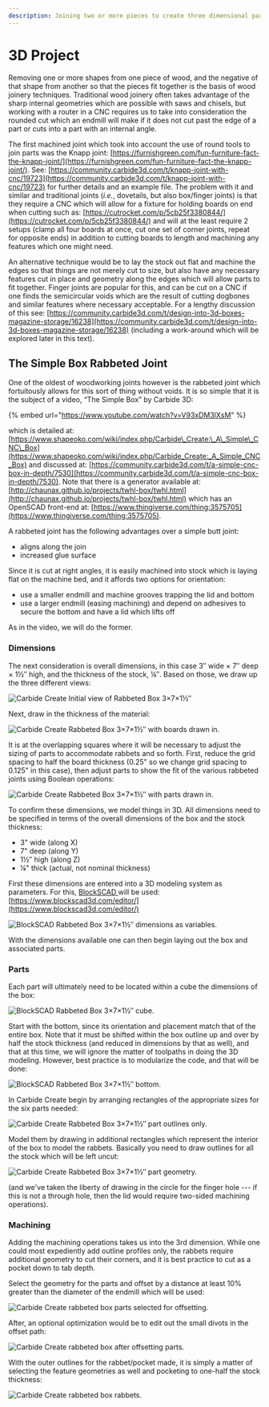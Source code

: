 ```yaml
---
description: Joining two or more pieces to create three dimensional parts.
---
```


# 3D Project

Removing one or more shapes from one piece of wood, and the negative of that shape from another so that the pieces fit together is the basis of wood joinery techniques. Traditional wood joinery often takes advantage of the sharp internal geometries which are possible with saws and chisels, but working with a router in a CNC requires us to take into consideration the rounded cut which an endmill will make if it does not cut past the edge of a part or cuts into a part with an internal angle.

The first machined joint which took into account the use of round tools to join parts was the Knapp joint: [https://furnishgreen.com/fun-furniture-fact-the-knapp-joint/](https://furnishgreen.com/fun-furniture-fact-the-knapp-joint/). See: [https://community.carbide3d.com/t/knapp-joint-with-cnc/19723](https://community.carbide3d.com/t/knapp-joint-with-cnc/19723) for further details and an example file. The problem with it and similar and traditional joints \(_i.e._, dovetails, but also box/finger joints\) is that they require a CNC which will allow for a fixture for holding boards on end when cutting such as: [https://cutrocket.com/p/5cb25f3380844/](https://cutrocket.com/p/5cb25f3380844/) and will at the least require 2 setups \(clamp all four boards at once, cut one set of corner joints, repeat for opposite ends\) in addition to cutting boards to length and machining any features which one might need.

An alternative technique would be to lay the stock out flat and machine the edges so that things are not merely cut to size, but also have any necessary features cut in place and geometry along the edges which will allow parts to fit together. Finger joints are popular for this, and can be cut on a CNC if one finds the semicircular voids which are the result of cutting dogbones and similar features where necessary acceptable. For a lengthy discussion of this see: [https://community.carbide3d.com/t/design-into-3d-boxes-magazine-storage/16238](https://community.carbide3d.com/t/design-into-3d-boxes-magazine-storage/16238) \(including a work-around which will be explored later in this text\).

## The Simple Box Rabbeted Joint

One of the oldest of woodworking joints however is the rabbeted joint which fortuitously allows for this sort of thing without voids. It is so simple that it is the subject of a video, “The Simple Box” by Carbide 3D:

{% embed url="https://www.youtube.com/watch?v=V93xDM3lXsM" %}

which is detailed at: [https://www.shapeoko.com/wiki/index.php/Carbide\_Create:\_A\_Simple\_CNC\_Box](https://www.shapeoko.com/wiki/index.php/Carbide_Create:_A_Simple_CNC_Box) and discussed at: [https://community.carbide3d.com/t/a-simple-cnc-box-in-depth/7530](https://community.carbide3d.com/t/a-simple-cnc-box-in-depth/7530). Note that there is a generator available at: [http://chaunax.github.io/projects/twhl-box/twhl.html](http://chaunax.github.io/projects/twhl-box/twhl.html) which has an OpenSCAD front-end at: [https://www.thingiverse.com/thing:3575705](https://www.thingiverse.com/thing:3575705).

A rabbeted joint has the following advantages over a simple butt joint:

* aligns along the join
* increased glue surface

Since it is cut at right angles, it is easily machined into stock which is laying flat on the machine bed, and it affords two options for orientation:

* use a smaller endmill and machine grooves trapping the lid and bottom
* use a larger endmill \(easing machining\) and depend on adhesives to secure the bottom and have a lid which lifts off

As in the video, we will do the former. 

### Dimensions

The next consideration is overall dimensions, in this case 3″ wide × 7″ deep × 1½″ high, and the thickness of the stock, ¼″. Based on those, we draw up the three different views:

![Carbide Create Initial view of Rabbeted Box 3&#xD7;7&#xD7;1&#xBD;&#x2033;](.gitbook/assets/carbide-create_rabbeted-box-with-features-3-7-1-_initialview.png)

Next, draw in the thickness of the material:

![Carbide Create Rabbeted Box 3&#xD7;7&#xD7;1&#xBD;&#x2033; with boards drawn in.](.gitbook/assets/carbide-create_rabbeted-box-with-features-3-7-1-_drawinboards.png)

It is at the overlapping squares where it will be necessary to adjust the sizing of parts to accommodate rabbets and so forth. First, reduce the grid spacing to half the board thickness \(0.25" so we change grid spacing to 0.125" in this case\), then adjust parts to show the fit of the various rabbeted joints using Boolean operations:

![Carbide Create Rabbeted Box 3&#xD7;7&#xD7;1&#xBD;&#x2033; with parts drawn in.](.gitbook/assets/carbide-create_rabbeted-box-with-features-3-7-1-_drawinparts.png)

To confirm these dimensions, we model things in 3D. All dimensions need to be specified in terms of the overall dimensions of the box and the stock thickness:

* 3" wide \(along X\)
* 7" deep \(along Y\)
* 1½″ high \(along Z\)
* ¼" thick \(actual, not nominal thickness\)

First these dimensions are entered into a 3D modeling system as parameters. For this, [BlockSCAD ](https://www.blockscad3d.com/)will be used: [https://www.blockscad3d.com/editor/](https://www.blockscad3d.com/editor/)

![BlockSCAD Rabbeted Box 3&#xD7;7&#xD7;1&#xBD;&#x2033; dimensions as variables.](.gitbook/assets/blockscad_3d_variables.png)

With the dimensions available one can then begin laying out the box and associated parts.

### Parts

Each part will ultimately need to be located within a cube the dimensions of the box:

![BlockSCAD Rabbeted Box 3&#xD7;7&#xD7;1&#xBD;&#x2033; cube.](.gitbook/assets/blockscad_3d_cube.png)

Start with the bottom, since its orientation and placement match that of the entire box. Note that it must be shifted within the box outline up and over by half the stock thickness \(and reduced in dimensions by that as well\), and that at this time, we will ignore the matter of toolpaths in doing the 3D modeling. However, best practice is to modularize the code, and that will be done:

![BlockSCAD Rabbeted Box 3&#xD7;7&#xD7;1&#xBD;&#x2033; bottom.](.gitbook/assets/blockscad_3d_makebottom.png)

In Carbide Create begin by arranging rectangles of the appropriate sizes for the six parts needed:

![Carbide Create Rabbeted Box 3&#xD7;7&#xD7;1&#xBD;&#x2033; part outlines only.](.gitbook/assets/rabbeted-box-with-features-3-7-1-_partoutlinesonly.png)

Model them by drawing in additional rectangles which represent the interior of the box to model the rabbets. Basically you need to draw outlines for all the stock which will be left uncut:

![Carbide Create Rabbeted Box 3&#xD7;7&#xD7;1&#xBD;&#x2033; part geometry.](.gitbook/assets/carbide_create_screengrab_rabbetedbox_paths.PNG)

\(and we've taken the liberty of drawing in the circle for the finger hole --- if this is not a through hole, then the lid would require two-sided machining operations\).

### Machining

Adding the machining operations takes us into the 3rd dimension. While one could most expediently add outline profiles only, the rabbets require additional geometry to cut their corners, and it is best practice to cut as a pocket down to tab depth.

Select the geometry for the parts and offset by a distance at least 10% greater than the diameter of the endmill which will be used:

![Carbide Create rabbeted box parts selected for offsetting.](.gitbook/assets/rabbeted-box-with-features-3-7-1-_partoutlines_selected.png)

After, an optional optimization would be to edit out the small divots in the offset path:

![Carbide Create rabbeted box after offsetting parts.](.gitbook/assets/rabbeted-box-with-features-3-7-1-_partoutlines_offset.png)

With the outer outlines for the rabbet/pocket made, it is simply a matter of selecting the feature geometries as well and pocketing to one-half the stock thickness:

![Carbide Create rabbeted box rabbets.](.gitbook/assets/carbide-create_rabbeted-box-with-features-3-7-1-_rabbets.png)



